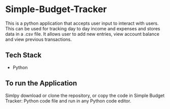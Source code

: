 # Simple-Budget-Tracker
This is a python application that accepts user input to interact with users. This can be used for tracking day to day income and expenses and stores data in a .csv file. It allows user to add new entries, view account balance and view previous transactions. 
## Tech Stack
- Python
  
## To run the Application 
Simlpy download or clone the repository, or copy the code in Simple Budget Tracker: Python code file and run in any Python code editor.

